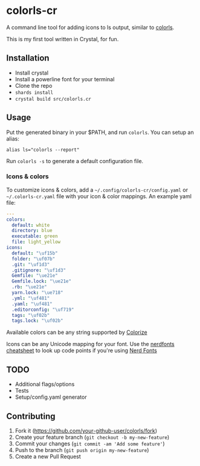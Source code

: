 # colorls-cr

A command line tool for adding icons to ls output, similar to [colorls](https://github.com/athityakumar/colorls).

This is my first tool written in Crystal, for fun.

## Installation

- Install crystal
- Install a powerline font for your terminal
- Clone the repo
- `shards install`
- `crystal build src/colorls.cr`

## Usage

Put the generated binary in your $PATH, and run `colorls`. You can setup an alias:

    alias ls="colorls --report"

Run `colorls -s` to generate a default configuration file.

### Icons & colors

To customize icons & colors, add a `~/.config/colorls-cr/config.yaml` or
`~/.colorls-cr.yaml` file with your icon & color mappings. An example
yaml file:

```yaml
---
colors:
  default: white
  directory: blue
  executable: green
  file: light_yellow
icons:
  default: "\uf15b"
  folder: "\uf07b"
  .git: "\uf1d3"
  .gitignore: "\uf1d3"
  Gemfile: "\ue21e"
  Gemfile.lock: "\ue21e"
  .rb: "\ue21e"
  yarn.lock: "\ue718"
  .yml: "\uf481"
  .yaml: "\uf481"
  .editorconfig: "\uf719"
  tags: "\uf02b"
  tags.lock: "\uf02b"
```

Available colors can be any string supported by [Colorize](https://crystal-lang.org/api/0.28.0/Colorize.html)

Icons can be any Unicode mapping for your font. Use the [nerdfonts cheatsheet](http://nerdfonts.com/#cheat-sheet) to
look up code points if you're using [Nerd Fonts](https://github.com/ryanoasis/nerd-fonts)

## TODO

- Additional flags/options
- Tests
- Setup/config.yaml generator

## Contributing

1. Fork it (<https://github.com/your-github-user/colorls/fork>)
2. Create your feature branch (`git checkout -b my-new-feature`)
3. Commit your changes (`git commit -am 'Add some feature'`)
4. Push to the branch (`git push origin my-new-feature`)
5. Create a new Pull Request
